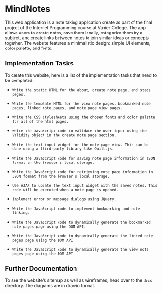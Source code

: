# MindNotes

This web application is a note taking application create as part of the final project of the Internet Programming course at Vanier College.
The app allows users to create notes, save them locally, categorize them by a subject, and create links between notes to join similar ideas 
or concepts together. The website features a minimalistic design: simple UI elements, color palette, and fonts.

## Implementation Tasks

To create this website, here is a list of the implementation tasks that need to be completed:

-     Write the static HTML for the about, create note page, and stats pages. 

-     Write the template HTML for the view note pages, bookmarked note pages, linked note pages, and note page view pages. 

-     Write the CSS stylesheets using the chosen fonts and color palette for all of the html pages. 

-     Write the JavaScript code to validate the user input using the Validity object in the create note page section. 

-     Write the text input widget for the note page view. This can be done using a third-party library like Quill.js. 

-     Write the JavaScript code for saving note page information in JSON format on the browser’s local storage. 

-     Write the JavaScript code for retrieving note page information in JSON format from the browser’s local storage. 

-     Use AJAX to update the text input widget with the saved notes. This code will be executed when a note page is opened. 

-     Implement error or message dialogs using JQuery. 

-     Write the JavaScript code to implement bookmarking and note linking. 

-     Write the JavaScript code to dynamically generate the bookmarked note pages page using the DOM API. 

-     Write the JavaScript code to dynamically generate the linked note pages page using the DOM API. 

-     Write the JavaScript code to dynamically generate the view note pages page using the DOM API. 

## Further Documentation

To see the website's sitemap as well as wireframes, head over to the `docs` directory. The diagrams are in drawio format.
